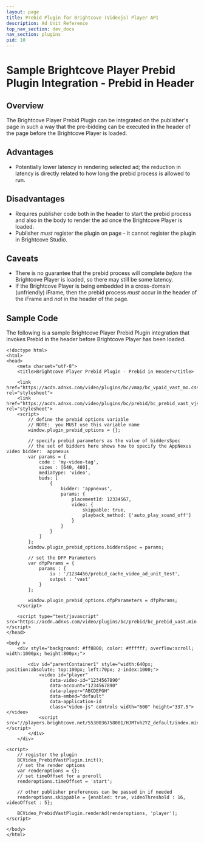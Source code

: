 ```yaml
---
layout: page
title: Prebid Plugin for Brightcove (Videojs) Player API
description: Ad Unit Reference
top_nav_section: dev_docs
nav_section: plugins
pid: 10
---
```


<div class="bs-docs-section" markdown="1">

# Sample Brightcove Player Prebid Plugin Integration - Prebid in Header

## Overview

The Brightcove Player Prebid Plugin can be integrated on the publisher's page in such a way that the pre-bidding can be executed in the header of the page before the Brightcove Player is loaded.

## Advantages

- Potentially lower latency in rendering selected ad; the reduction in latency is directly related to how long the prebid process is allowed to run.

## Disadvantages

- Requires publisher code both in the header to start the prebid process and also in the body to render the ad once the Brightcove Player is loaded.
- Publisher *must* register the plugin on page - it cannot register the plugin in Brightcove Studio.

## Caveats

- There is no guarantee that the prebid process will complete *before* the Brightcove Player is loaded, so there may still be some latency.
- If the Brightcove Player is being embedded in a cross-domain (unfriendly) iFrame, then the prebid process *must* occur in the header of the iFrame and *not* in the header of the page.

## Sample Code

The following is a sample Brightcove Player Prebid Plugin integration that invokes Prebid in the header before Brightcove Player has been loaded.

```
<!doctype html>
<html>
<head>
    <meta charset="utf-8">
    <title>Brightcove Player Prebid Plugin - Prebid in Header</title>

    <link href="https://acdn.adnxs.com/video/plugins/bc/vmap/bc_vpaid_vast_mo.css" rel="stylesheet">
    <link href="https://acdn.adnxs.com/video/plugins/bc/prebid/bc_prebid_vast_vjs.css" rel="stylesheet">
    <script>
        // define the prebid options variable
        // NOTE:  you MUST use this variable name
        window.plugin_prebid_options = {};

        // specify prebid parameters as the value of biddersSpec
        // the set of bidders here shows how to specify the AppNexus video bidder:  appnexus
        var params = {
            code : 'my-video-tag',
            sizes : [640, 480],
            mediaType: 'video',
            bids: [
                {
                    bidder: 'appnexus',
                    params: {
                        placementId: 12334567,
                        video: {
                            skippable: true,
                            playback_method: ['auto_play_sound_off']
                        }
                    }
                }
            ]
        };
        window.plugin_prebid_options.biddersSpec = params;

        // set the DFP Parameters
        var dfpParams = {
            params : {
                iu : '/1234456/prebid_cache_video_ad_unit_test',
                output : 'vast'
            }
        };

        window.plugin_prebid_options.dfpParameters = dfpParams;
    </script>

    <script type="text/javascript" src="https://acdn.adnxs.com/video/plugins/bc/prebid/bc_prebid_vast.min.js"></script>
</head>

<body >
    <div style="background: #ff8800; color: #ffffff; overflow:scroll; width:1000px; height:800px;">

        <div id="parentContainer1" style="width:640px; position:absolute; top:100px; left:70px; z-index:1000;">
            <video id="player"
                data-video-id="1234567890"
                data-account="1234567890"
                data-player="ABCDEFGH"
                data-embed="default"
                data-application-id
                class="video-js" controls width="600" height="337.5"></video>
            <script src="//players.brightcove.net/5530036758001/HJMTvh2YZ_default/index.min.js"></script>
        </div>
    </div>

<script>
    // register the plugin
    BCVideo_PrebidVastPlugin.init();
    // set the render options
    var renderoptions = {};
    // set timeOffset for a preroll
    renderoptions.timeOffset = 'start';

    // other publisher preferences can be passed in if needed
    renderoptions.skippable = {enabled: true, videoThreshold : 16, videoOffset : 5};

    BCVideo_PrebidVastPlugin.renderAd(renderoptions, 'player');
</script>

</body>
</html>
```

</div>
